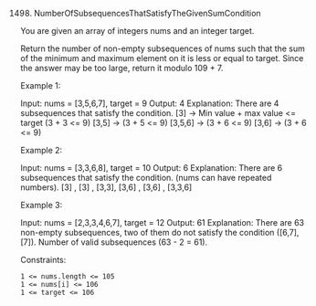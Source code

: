 1498. NumberOfSubsequencesThatSatisfyTheGivenSumCondition

You are given an array of integers nums and an integer target.

Return the number of non-empty subsequences of nums such that the sum of the minimum and maximum element on it is less or equal to target. Since the answer may be too large, return it modulo 109 + 7.

Example 1:

Input: nums = [3,5,6,7], target = 9
Output: 4
Explanation: There are 4 subsequences that satisfy the condition.
[3] -> Min value + max value <= target (3 + 3 <= 9)
[3,5] -> (3 + 5 <= 9)
[3,5,6] -> (3 + 6 <= 9)
[3,6] -> (3 + 6 <= 9)

Example 2:

Input: nums = [3,3,6,8], target = 10
Output: 6
Explanation: There are 6 subsequences that satisfy the condition. (nums can have repeated numbers).
[3] , [3] , [3,3], [3,6] , [3,6] , [3,3,6]

Example 3:

Input: nums = [2,3,3,4,6,7], target = 12
Output: 61
Explanation: There are 63 non-empty subsequences, two of them do not satisfy the condition ([6,7], [7]).
Number of valid subsequences (63 - 2 = 61).

Constraints:

    1 <= nums.length <= 105
    1 <= nums[i] <= 106
    1 <= target <= 106
